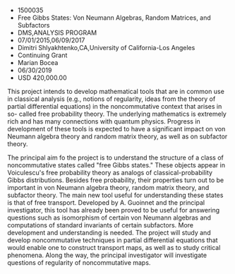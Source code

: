 
* 1500035
* Free Gibbs States: Von Neumann Algebras, Random Matrices, and Subfactors
* DMS,ANALYSIS PROGRAM
* 07/01/2015,06/09/2017
* Dimitri Shlyakhtenko,CA,University of California-Los Angeles
* Continuing Grant
* Marian Bocea
* 06/30/2019
* USD 420,000.00

This project intends to develop mathematical tools that are in common use in
classical analysis (e.g., notions of regularity, ideas from the theory of
partial differential equations) in the noncommutative context that arises in so-
called free probability theory. The underlying mathematics is extremely rich and
has many connections with quantum physics. Progress in development of these
tools is expected to have a significant impact on von Neumann algebra theory and
random matrix theory, as well as on subfactor theory.

The principal aim fo the project is to understand the structure of a class of
noncommutative states called "free Gibbs states." These objects appear in
Voiculescu's free probability theory as analogs of classical-probability Gibbs
distributions. Besides free probability, their properties turn out to be
important in von Neumann algebra theory, random matrix theory, and subfactor
theory. The main new tool useful for understanding these states is that of free
transport. Developed by A. Guoinnet and the principal investigator, this tool
has already been proved to be useful for answering questions such as isomorphism
of certain von Neumann algebras and computations of standard invariants of
certain subfactors. More development and understanding is needed. The project
will study and develop noncommutative techniques in partial differential
equations that would enable one to construct transport maps, as well as to study
critical phenomena. Along the way, the principal investigator will investigate
questions of regularity of noncommutative maps.
